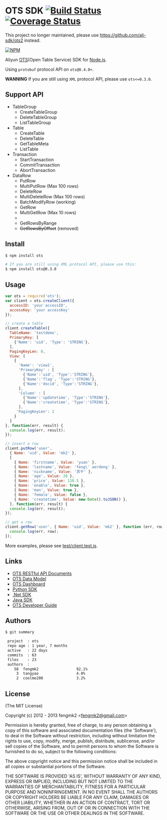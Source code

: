 # OTS SDK [![Build Status](https://secure.travis-ci.org/fengmk2/ots.png)](http://travis-ci.org/fengmk2/ots) [![Coverage Status](https://coveralls.io/repos/fengmk2/ots/badge.png)](https://coveralls.io/r/fengmk2/ots)

This project no longer maintained, please use https://github.com/ali-sdk/ots2 instead.

[![NPM](https://nodei.co/npm/ots.png?downloads=true&stars=true)](https://nodei.co/npm/ots)

Aliyun [OTS](http://ots.aliyun.com/)(Open Table Service) SDK for [Node.js](http://nodejs.org).

Using `protobuf` protocol API on `ots@0.4.0+`.

**WANNING** If you are still using `XML` protocol API, please use `ots<=0.3.0`.

## Support API

* TableGroup
    * CreateTableGroup
    * DeleteTableGroup
    * ListTableGroup
* Table
    * CreateTable
    * DeleteTable
    * GetTableMeta
    * ListTable
* Transaction
    * StartTransaction
    * CommitTransaction
    * AbortTransaction
* DataRow
    * PutRow
    * MultiPutRow (Max 100 rows)
    * DeleteRow
    * MultiDeleteRow (Max 100 rows)
    * BatchModifyRow (working)
    * GetRow
    * MultiGetRow (Max 10 rows)
    *
    * GetRowsByRange
    * ~~GetRowsByOffset~~ (removed)

## Install

```bash
$ npm install ots

# If you are still using XML protocol API, please use this:
$ npm install ots@0.3.0
```

## Usage

```js
var ots = require('ots');
var client = ots.createClient({
  accessID: 'your accessID',
  accessKey: 'your accessKey'
});

// create a table
client.createTable({
  TableName: 'testdemo',
  PrimaryKey: [
    {'Name': 'uid', 'Type': 'STRING'},
  ],
  PagingKeyLen: 0,
  View: [
    {
      'Name': 'view1',
      'PrimaryKey' : [
        {'Name':'uid', 'Type':'STRING'},
        {'Name':'flag', 'Type':'STRING'},
        {'Name':'docid', 'Type':'STRING'},
      ],
      'Column' : [
        {'Name':'updatetime', 'Type':'STRING'},
        {'Name':'createtime', 'Type':'STRING'},
      ],
     'PagingKeyLen': 2
    }
  ]
}, function(err, result) {
  console.log(err, result);
});

// insert a row
client.putRow('user',
  { Name: 'uid', Value: 'mk2' },
  [
    { Name: 'firstname', Value: 'yuan' },
    { Name: 'lastname', Value: 'feng\' aerdeng' },
    { Name: 'nickname', Value: '苏千' },
    { Name: 'age', Value: 28 },
    { Name: 'price', Value: 110.5 },
    { Name: 'enable', Value: true },
    { Name: 'man', Value: true },
    { Name: 'female', Value: false },
    { Name: 'createtime', Value: new Date().toJSON() },
  ], function(err, result) {
  console.log(err, result);
});

// get a row
client.getRow('user', { Name: 'uid', Value: 'mk2' }, function (err, row) {
  console.log(err, row);
});
```

More examples, please see [test/client.test.js](https://github.com/fengmk2/ots/blob/master/test/client.test.js).

## Links

* [OTS RESTful API Documents](http://ots.aliyun.com/ots_sdk/OTS_RESTful_API_2012_03_22.pdf)
* [OTS Data Model](http://ots.aliyun.com/ots_sdk/OTS_Data%20Model_2012_03_22.pdf)
* [OTS Dashboard](http://ots.aliyun.com/dashboard)
* [Python SDK](http://ots.aliyun.com/ots_sdk/ots_python_sdk_2012_03_22.zip)
* [.Net SDK](http://ots.aliyun.com/ots_sdk/Aliyun_SDK_dotNET_1_0_4458.zip)
* [Java SDK](http://storage.aliyun.com/oss/aliyun_portal_storage/oss_api/OSS_OTS_Java_SDK.zip)
* [OTS Developer Guide](http://ots.aliyun.com/guide/index)

## Authors

```bash
$ git summary

 project  : ots
 repo age : 1 year, 7 months
 active   : 22 days
 commits  : 63
 files    : 23
 authors  :
    58  fengmk2                 92.1%
     3  tangyao                 4.8%
     2  coolme200               3.2%
```

## License

(The MIT License)

Copyright (c) 2012 - 2013 fengmk2 &lt;fengmk2@gmail.com&gt;

Permission is hereby granted, free of charge, to any person obtaining
a copy of this software and associated documentation files (the
'Software'), to deal in the Software without restriction, including
without limitation the rights to use, copy, modify, merge, publish,
distribute, sublicense, and/or sell copies of the Software, and to
permit persons to whom the Software is furnished to do so, subject to
the following conditions:

The above copyright notice and this permission notice shall be
included in all copies or substantial portions of the Software.

THE SOFTWARE IS PROVIDED 'AS IS', WITHOUT WARRANTY OF ANY KIND,
EXPRESS OR IMPLIED, INCLUDING BUT NOT LIMITED TO THE WARRANTIES OF
MERCHANTABILITY, FITNESS FOR A PARTICULAR PURPOSE AND NONINFRINGEMENT.
IN NO EVENT SHALL THE AUTHORS OR COPYRIGHT HOLDERS BE LIABLE FOR ANY
CLAIM, DAMAGES OR OTHER LIABILITY, WHETHER IN AN ACTION OF CONTRACT,
TORT OR OTHERWISE, ARISING FROM, OUT OF OR IN CONNECTION WITH THE
SOFTWARE OR THE USE OR OTHER DEALINGS IN THE SOFTWARE.
